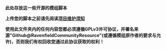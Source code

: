 
**此处存放这一些开源的模组脚本**

**上传您的脚本之前请先阅读[项目维护须知](/DEV-DOCUMENTS/README.md)**

**使用此文件夹内的任何内容您都必须遵循GPLv3许可协议，并署名来源"Github@RavenfieldCommunityResource"(或遵循模组原作者的要求与允许)，否则我们有权回收您通过此协议获取的权利！**
